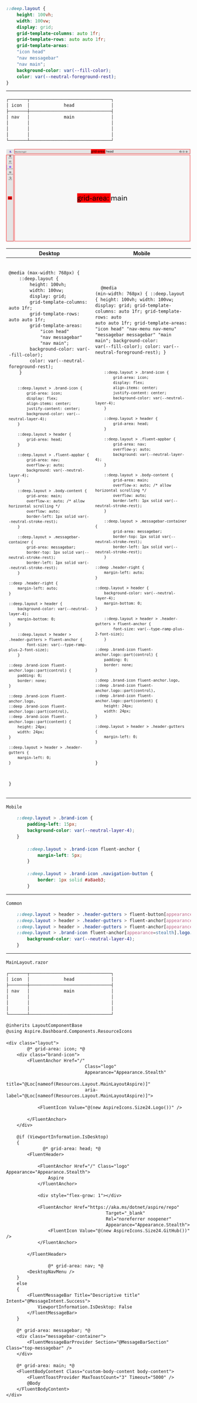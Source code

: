 ```css
::deep.layout {
    height: 100vh;
    width: 100vw;
    display: grid;
    grid-template-columns: auto 1fr;
    grid-template-rows: auto auto 1fr;
    grid-template-areas:
    "icon head"
    "nav messagebar"
    "nav main";
    background-color: var(--fill-color);
    color: var(--neutral-foreground-rest);
}
```

---

```
┌───────┬───────────────────────────────┐
│ icon  │             head              │
├───────┼───────────────────────────────┤
│ nav   │             main              │
│       │                               │
│       │                               │
│       │                               │
└───────┴───────────────────────────────┘
```

![Aspire Dashboard LayoutMain](../../Aspire.Dashboard/img/Aspire-UI-MainLayout.png)

<table>
    <thead>
        <tr>
            <th>Desktop</th>
            <th>Mobile</th>
        </tr>
    </thead>
    <tbody>
        <tr>
            <td>
                <pre>
                    <code class="language-css">
@media (max-width: 768px) {
    ::deep.layout {
        height: 100vh;
        width: 100vw;
        display: grid;
        grid-template-columns: auto 1fr;
        grid-template-rows: auto auto 1fr;
        grid-template-areas:
            "icon head"
            "nav messagebar"
            "nav main";
        background-color: var(--fill-color);
        color: var(--neutral-foreground-rest);
    }

        ::deep.layout > .brand-icon {
            grid-area: icon;
            display: flex;
            align-items: center;
            justify-content: center;
            background-color: var(--neutral-layer-4);
        }

        ::deep.layout > header {
            grid-area: head;
        }

        ::deep.layout > .fluent-appbar {
            grid-area: nav;
            overflow-y: auto;
            background: var(--neutral-layer-4);
        }

        ::deep.layout > .body-content {
            grid-area: main;
            overflow-x: auto; /* allow horizontal scrolling */
            overflow: auto;
            border-left: 1px solid var(--neutral-stroke-rest);
        }

        ::deep.layout > .messagebar-container {
            grid-area: messagebar;
            border-top: 1px solid var(--neutral-stroke-rest);
            border-left: 1px solid var(--neutral-stroke-rest);
        }

    ::deep .header-right {
        margin-left: auto;
    }

    ::deep.layout > header {
        background-color: var(--neutral-layer-4);
        margin-bottom: 0;
    }

        ::deep.layout > header > .header-gutters > fluent-anchor {
            font-size: var(--type-ramp-plus-2-font-size);
        }

    ::deep .brand-icon fluent-anchor.logo::part(control) {
        padding: 0;
        border: none;
    }

    ::deep .brand-icon fluent-anchor.logo,
    ::deep .brand-icon fluent-anchor.logo::part(control),
    ::deep .brand-icon fluent-anchor.logo::part(content) {
        height: 24px;
        width: 24px;
    }

    ::deep.layout > header > .header-gutters {
        margin-left: 0;
    }
}
                    </code>
                </pre>
            </td>
            <td>
                <pre>
                    <code class="language-css">
@media (min-width: 768px) {
    ::deep.layout {
        height: 100vh;
        width: 100vw;
        display: grid;
        grid-template-columns: auto 1fr;
        grid-template-rows: auto auto auto 1fr;
        grid-template-areas:
            "icon head"
            "nav-menu nav-menu"
            "messagebar messagebar"
            "main main";
        background-color: var(--fill-color);
        color: var(--neutral-foreground-rest);
    }

        ::deep.layout > .brand-icon {
            grid-area: icon;
            display: flex;
            align-items: center;
            justify-content: center;
            background-color: var(--neutral-layer-4);
        }

        ::deep.layout > header {
            grid-area: head;
        }

        ::deep.layout > .fluent-appbar {
            grid-area: nav;
            overflow-y: auto;
            background: var(--neutral-layer-4);
        }

        ::deep.layout > .body-content {
            grid-area: main;
            overflow-x: auto; /* allow horizontal scrolling */
            overflow: auto;
            border-left: 1px solid var(--neutral-stroke-rest);
        }

        ::deep.layout > .messagebar-container {
            grid-area: messagebar;
            border-top: 1px solid var(--neutral-stroke-rest);
            border-left: 1px solid var(--neutral-stroke-rest);
        }

    ::deep .header-right {
        margin-left: auto;
    }

    ::deep.layout > header {
        background-color: var(--neutral-layer-4);
        margin-bottom: 0;
    }

        ::deep.layout > header > .header-gutters > fluent-anchor {
            font-size: var(--type-ramp-plus-2-font-size);
        }

    ::deep .brand-icon fluent-anchor.logo::part(control) {
        padding: 0;
        border: none;
    }

    ::deep .brand-icon fluent-anchor.logo,
    ::deep .brand-icon fluent-anchor.logo::part(control),
    ::deep .brand-icon fluent-anchor.logo::part(content) {
        height: 24px;
        width: 24px;
    }

    ::deep.layout > header > .header-gutters {
        margin-left: 0;
    }
}
                    </code>
                </pre>
            </td>
        </tr>
    </tbody>
</table>

`Mobile`
```css
    ::deep.layout > .brand-icon {
        padding-left: 15px;
        background-color: var(--neutral-layer-4);
    }

        ::deep.layout > .brand-icon fluent-anchor {
            margin-left: 5px;
        }

        ::deep.layout > .brand-icon .navigation-button {
            border: 1px solid #a8aeb3;
        }
```

---

`Common`

```css
    ::deep.layout > header > .header-gutters > fluent-button[appearance=stealth]:not(:hover)::part(control),
    ::deep.layout > header > .header-gutters > fluent-anchor[appearance=stealth]:not(:hover)::part(control),
    ::deep.layout > header > .header-gutters > fluent-anchor[appearance=stealth].logo::part(control),
    ::deep.layout > .brand-icon fluent-anchor[appearance=stealth].logo::part(control) {
        background-color: var(--neutral-layer-4);
    }
```

---

`MainLayout.razor`

```
┌───────┬───────────────────────────────┐
│ icon  │             head              │
├───────┼───────────────────────────────┤
│ nav   │             main              │
│       │                               │
│       │                               │
│       │                               │
└───────┴───────────────────────────────┘
```

```razor
@inherits LayoutComponentBase
@using Aspire.Dashboard.Components.ResourceIcons

<div class="layout">
        @* grid-area: icon; *@
	<div class="brand-icon">
		<FluentAnchor Href="/"
                              Class="logo"
                              Appearance="Appearance.Stealth"
                              title="@Loc[nameof(Resources.Layout.MainLayoutAspire)]"
                              aria-label="@Loc[nameof(Resources.Layout.MainLayoutAspire)]">

			<FluentIcon Value="@(new AspireIcons.Size24.Logo())" />

		</FluentAnchor>
	</div>

	@if (ViewportInformation.IsDesktop)
	{
              @* grid-area: head; *@
		<FluentHeader>

			<FluentAnchor Href="/" Class="logo" Appearance="Appearance.Stealth">
				Aspire
			</FluentAnchor>

			<div style="flex-grow: 1"></div>

			<FluentAnchor Href="https://aka.ms/dotnet/aspire/repo"
                                      Target="_blank"
                                      Rel="noreferrer noopener"
                                      Appearance="Appearance.Stealth">
				<FluentIcon Value="@(new AspireIcons.Size24.GitHub())" />
			</FluentAnchor>

		</FluentHeader>

                @* grid-area: nav; *@
		<DesktopNavMenu />
	}
	else
	{
		<FluentMessageBar Title="Descriptive title" Intent="@MessageIntent.Success">
			ViewportInformation.IsDesktop: False
		</FluentMessageBar>
	}

	@* grid-area: messagebar; *@
	<div class="messagebar-container">
		<FluentMessageBarProvider Section="@MessageBarSection" Class="top-messagebar" />
	</div>

	@* grid-area: main; *@
	<FluentBodyContent Class="custom-body-content body-content">
		<FluentToastProvider MaxToastCount="3" Timeout="5000" />
		@Body
	</FluentBodyContent>
</div>
```
